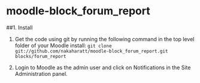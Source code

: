 # moodle-block_forum_report

##1. Install

1) Get the code using git by running the following command in the top level folder of your Moodle install:
`git clone git://github.com/nakaharatt/moodle-block_forum_report.git blocks/forum_report`

2) Login to Moodle as the admin user and click on Notifications in the Site Administration panel.

